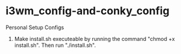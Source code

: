 # i3wm_config-and-conky_config
Personal Setup Configs

1. Make install.sh executeable by running the command "chmod +x install.sh". Then run "./install.sh".
